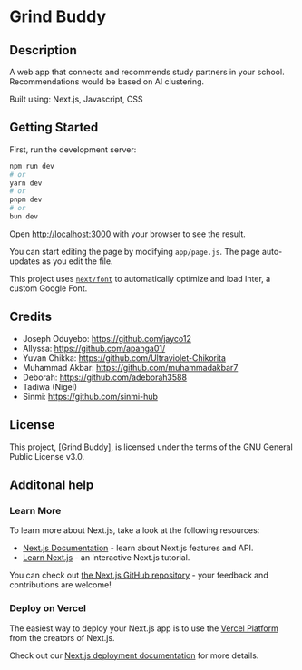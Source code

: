 # Grind Buddy

## Description

A web app that connects and recommends study partners in your school. Recommendations would be based on AI clustering.

Built using: Next.js, Javascript, CSS

## Getting Started

First, run the development server:

```bash
npm run dev
# or
yarn dev
# or
pnpm dev
# or
bun dev
```

Open [http://localhost:3000](http://localhost:3000) with your browser to see the result.

You can start editing the page by modifying `app/page.js`. The page auto-updates as you edit the file.

This project uses [`next/font`](https://nextjs.org/docs/basic-features/font-optimization) to automatically optimize and load Inter, a custom Google Font.

## Credits

* Joseph Oduyebo: https://github.com/jayco12
* Allyssa: https://github.com/apanga01/ 
* Yuvan Chikka: https://github.com/Ultraviolet-Chikorita
* Muhammad Akbar: https://github.com/muhammadakbar7
* Deborah: https://github.com/adeborah3588
* Tadiwa (Nigel)
* Sinmi: https://github.com/sinmi-hub


## License

This project, [Grind Buddy], is licensed under the terms of the GNU General Public License v3.0. 

## Additonal help

### Learn More

To learn more about Next.js, take a look at the following resources:

- [Next.js Documentation](https://nextjs.org/docs) - learn about Next.js features and API.
- [Learn Next.js](https://nextjs.org/learn) - an interactive Next.js tutorial.

You can check out [the Next.js GitHub repository](https://github.com/vercel/next.js/) - your feedback and contributions are welcome!

### Deploy on Vercel

The easiest way to deploy your Next.js app is to use the [Vercel Platform](https://vercel.com/new?utm_medium=default-template&filter=next.js&utm_source=create-next-app&utm_campaign=create-next-app-readme) from the creators of Next.js.

Check out our [Next.js deployment documentation](https://nextjs.org/docs/deployment) for more details.
